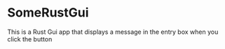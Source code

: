 ﻿# SomeRustGui
This is a Rust Gui app that displays a message in the entry box when you click the button
